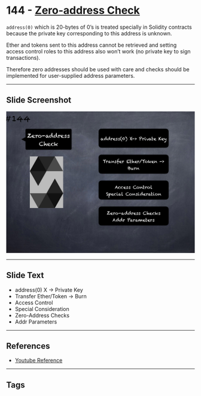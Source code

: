 # 144 - [Zero-address Check](Zero-address%20Check.md)
`address(0)` which is 20-bytes of 0’s is treated specially in Solidity contracts because the private key corresponding to this address is unknown. 

Ether and tokens sent to this address cannot be retrieved and setting access control roles to this address also won’t work (no private key to sign transactions). 

Therefore zero addresses should be used with care and checks should be implemented for user-supplied address parameters.

___
## Slide Screenshot
![144.png](../images/solidity201/144.png)
___
## Slide Text
- address(0) X -> Private Key
- Transfer Ether/Token -> Burn
- Access Control
- Special Consideration
- Zero-Address Checks
- Addr Parameters
___
## References
- [Youtube Reference](https://youtu.be/C0zBhTgppLQ?t=492)
___
## Tags